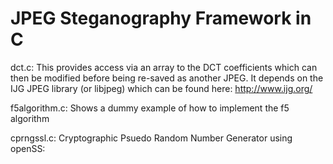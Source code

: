 JPEG Steganography Framework in C
==================

dct.c: This provides access via an array to the DCT coefficients which can then be modified before being re-saved as another JPEG. It depends on the IJG JPEG library (or libjpeg) which can be found here: http://www.ijg.org/

f5algorithm.c:  Shows a dummy example of how to implement the f5 algorithm

cprngssl.c: Cryptographic Psuedo Random Number Generator using openSS:
